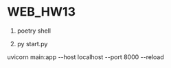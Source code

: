 # WEB_HW13


1. poetry shell

2. py start.py


uvicorn main:app --host localhost --port 8000 --reload

